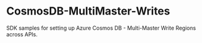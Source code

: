 # CosmosDB-MultiMaster-Writes
SDK samples for setting up Azure Cosmos DB - Multi-Master Write Regions across APIs.
